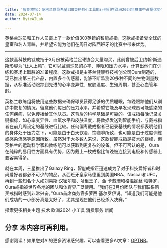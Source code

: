 ```yaml
---
title: '智能戒指：英格兰球员希望300英镑的小工具能让他们在欧洲2024年赛事中占据优势'
date: 2024-07-14
author: ByteAILab

---
```


英格兰球员和工作人员戴上了一款价值300英镑的智能戒指，这款戒指备受全球的皇室和名人青睐，并希望它能为他们在周日对阵西班牙的比赛中带来优势。

---
这款高科技的钛戒指于3月份被英格兰足球协会大量购买，此前曾被后卫约翰·斯通斯形容为“让人上瘾”，它可以监测球员的心率、睡眠和压力水平，计算出他们在训练和赛场上取胜的准备程度。这款戒指是由芬兰健康科技初创公司Oura制造的，现已推出第三代产品，内置多个传感器，能够不断监测20多种不同的生物测量数据，从标准活动跟踪到先进的心率变异性、皮肤温度、生殖周期，甚至心血管年龄。

英格兰教练组将使用这些数据来确保球员获得足够的优质睡眠，每晚跟踪他们从训练中恢复的情况，留意他们每日的压力水平，并希望它能及早发现球员可能感染的任何疾病，以免传播给其他队员。这背后的科学基础是可靠的。该戒指每晚记录关键指标，如心率变异性、血氧水平和皮肤温度，将数据发送到智能手机，与戴戒指者在前几周设定的基线进行比较。任何偏离戴戒指者已记录基线的情况都表明他们的身体处于压力之下，可能是由于白天饮酒、饮咖啡所致，也可能是由于过度训练或感染流感等原因所致。虽然对于大多数人来说，这款智能戒指是技术的巅峰，但英格兰的运动科学家和教练组可以获取到更复杂的设备。但不可否认的是，Oura在纯粹的易用性方面具有优势，因为戴上一枚戒指比每晚被连接到电极和传感器上要容易得多。

就在本周，三星推出了Galaxy Ring，智能戒指正迅速成为了对于科技爱好者和时尚爱好者都必不可少的物品。从西班牙皇家马德里到美国NBA、Nascar和UFC，再到一些知名个人如刘易斯·汉密尔顿、哈里王子、金·卡戴珊和格温妮丝·帕特罗，Oura戒指被世界各地的团队和体育界广泛使用。“我们在3月份团队与我们联系购买戒指时感到非常兴奋，”Oura首席商务官多萝西·基尔罗伊说。“知道我们可能是他们成功的一小部分真是太好了，尤其是现在他们已经杀入决赛。”

探索更多相关主题
技术
欧洲2024
小工具
消费事务
新闻

分享
本内容可再利用。
---
感谢阅读！如果您对AI的更多资讯感兴趣，可以查看更多AI文章：[GPTNB](https://gptnb.com)。